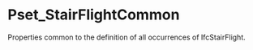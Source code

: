 # Pset_StairFlightCommon

Properties common to the definition of all occurrences of IfcStairFlight.<!-- end of definition -->
